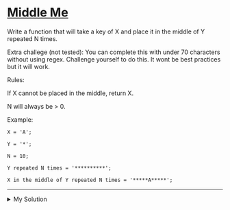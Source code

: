 # [Middle Me](https://www.codewars.com/kata/59cd155d1a68b70f8e000117)

Write a function that will take a key of X and place it in the middle of Y repeated N times.

Extra challege (not tested): You can complete this with under 70 characters without using regex. Challenge yourself to
do this. It wont be best practices but it will work.

Rules:

If X cannot be placed in the middle, return X.

N will always be > 0.

Example:

    X = 'A';

    Y = '*';

    N = 10;

    Y repeated N times = '**********';

    X in the middle of Y repeated N times = '*****A*****';

---

<details><summary>My Solution</summary>

```js
const middleMe = (N, X, Y) => (N % 2 ? X : Y.repeat(N / 2) + X + Y.repeat(N / 2))
```

</details>
